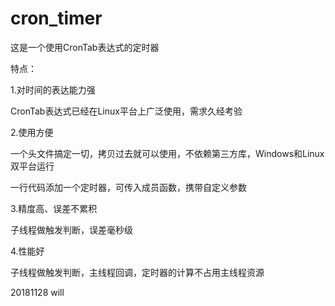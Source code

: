 ﻿# cron_timer

这是一个使用CronTab表达式的定时器

特点：

1.对时间的表达能力强

CronTab表达式已经在Linux平台上广泛使用，需求久经考验


2.使用方便

一个头文件搞定一切，拷贝过去就可以使用，不依赖第三方库，Windows和Linux双平台运行

一行代码添加一个定时器，可传入成员函数，携带自定义参数


3.精度高、误差不累积

子线程做触发判断，误差毫秒级


4.性能好

子线程做触发判断，主线程回调，定时器的计算不占用主线程资源


20181128 will

